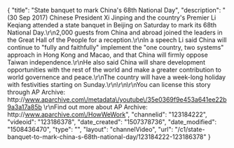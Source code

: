 {
    "title": "State banquet to mark China's 68th National Day",
    "description": "(30 Sep 2017) Chinese President Xi Jinping and the country's Premier Li Keqiang attended a state banquet in Beijing on Saturday to mark its 68th National Day.\r\n2,000 guests from China and abroad joined the leaders in the Great Hall of the People for a reception.\r\nIn a speech Li said China will continue to \"fully and faithfully\" implement the \"one country, two systems\" approach in Hong Kong and Macao, and that China will firmly oppose Taiwan independence.\r\nHe also said China will share development opportunities with the rest of the world and make a greater contribution to world governence and peace.\r\nThe country will have a week-long holiday with festivities starting on Sunday.\r\n\r\n\r\nYou can license this story through AP Archive: http:\/\/www.aparchive.com\/metadata\/youtube\/35e0369f9e453a641ee22b9a3a17a85b \r\nFind out more about AP Archive: http:\/\/www.aparchive.com\/HowWeWork",
    "channelid": "123184222",
    "videoid": "123186378",
    "date_created": "1507378736",
    "date_modified": "1508436470",
    "type": "",
    "layout": "channelVideo",
    "url": "\/c1\/state-banquet-to-mark-china-s-68th-national-day\/123184222-123186378"
}
